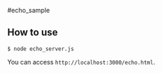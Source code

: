 #echo_sample

## How to use

```
$ node echo_server.js
```

You can access `http://localhost:3000/echo.html`.
